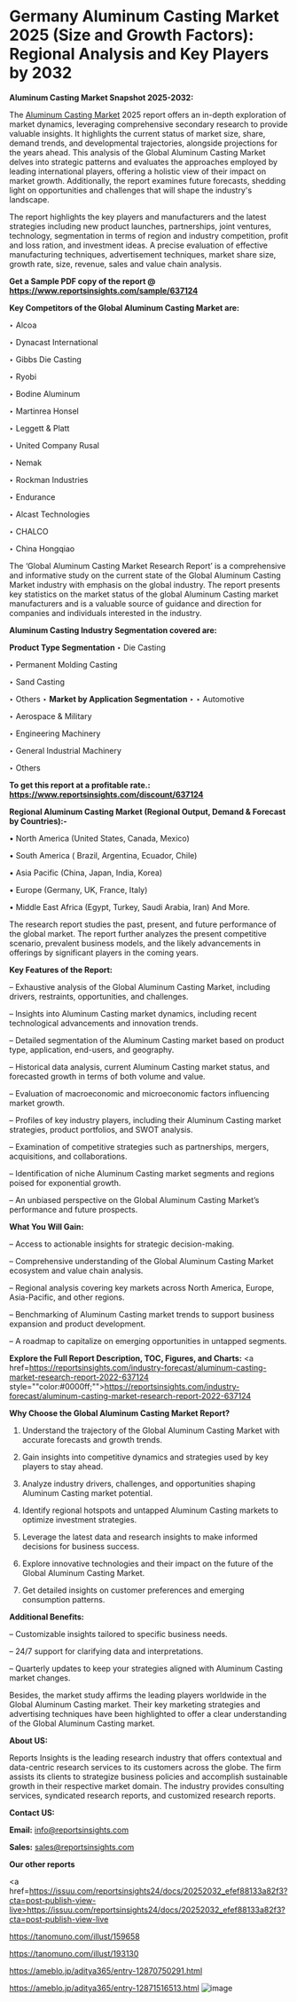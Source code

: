 # Germany Aluminum Casting Market 2025 (Size and Growth Factors): Regional Analysis and Key Players by 2032

<strong>Aluminum Casting Market Snapshot 2025-2032:</strong>

The <a href=https://www.reportsinsights.com/sample/637124>Aluminum Casting Market</a> 2025 report offers an in-depth exploration of market dynamics, leveraging comprehensive secondary research to provide valuable insights. It highlights the current status of market size, share, demand trends, and developmental trajectories, alongside projections for the years ahead. This analysis of the Global Aluminum Casting Market delves into strategic patterns and evaluates the approaches employed by leading international players, offering a holistic view of their impact on market growth. Additionally, the report examines future forecasts, shedding light on opportunities and challenges that will shape the industry's landscape.

The report highlights the key players and manufacturers and the latest strategies including new product launches, partnerships, joint ventures, technology, segmentation in terms of region and industry competition, profit and loss ration, and investment ideas. A precise evaluation of effective manufacturing techniques, advertisement techniques, market share size, growth rate, size, revenue, sales and value chain analysis.

<strong>Get a Sample PDF copy of the report @ <a href=https://www.reportsinsights.com/sample/637124 style=color:#0000ff;>https://www.reportsinsights.com/sample/637124</a></strong>

<strong>Key Competitors of the Global Aluminum Casting Market are:</strong>

‣ Alcoa

‣ Dynacast International

‣ Gibbs Die Casting

‣ Ryobi

‣ Bodine Aluminum

‣ Martinrea Honsel

‣ Leggett & Platt

‣ United Company Rusal

‣ Nemak

‣ Rockman Industries

‣ Endurance

‣ Alcast Technologies

‣ CHALCO

‣ China Hongqiao

The ‘Global Aluminum Casting Market Research Report’ is a comprehensive and informative study on the current state of the Global Aluminum Casting Market industry with emphasis on the global industry. The report presents key statistics on the market status of the global Aluminum Casting market manufacturers and is a valuable source of guidance and direction for companies and individuals interested in the industry.

<strong>Aluminum Casting Industry Segmentation covered are:</strong>

<strong>Product Type Segmentation</strong>
‣
Die Casting

‣ Permanent Molding Casting

‣ Sand Casting

‣ Others
‣ 
<strong>Market by Application Segmentation</strong>
‣
‣  Automotive

‣ Aerospace & Military

‣ Engineering Machinery

‣ General Industrial Machinery

‣ Others

<strong>To get this report at a profitable rate.: <a href=https://www.reportsinsights.com/discount/637124 style=color:#0000ff;>https://www.reportsinsights.com/discount/637124</a></strong>

<strong>Regional Aluminum Casting Market (Regional Output, Demand &amp; Forecast by Countries):-</strong>

• North America (United States, Canada, Mexico)

• South America ( Brazil, Argentina, Ecuador, Chile)

• Asia Pacific (China, Japan, India, Korea)

• Europe (Germany, UK, France, Italy)

• Middle East Africa (Egypt, Turkey, Saudi Arabia, Iran) And More.

The research report studies the past, present, and future performance of the global market. The report further analyzes the present competitive scenario, prevalent business models, and the likely advancements in offerings by significant players in the coming years.

<strong>Key Features of the Report:</strong>

– Exhaustive analysis of the Global Aluminum Casting Market, including drivers, restraints, opportunities, and challenges.

– Insights into Aluminum Casting market dynamics, including recent technological advancements and innovation trends.

– Detailed segmentation of the Aluminum Casting market based on product type, application, end-users, and geography.

– Historical data analysis, current Aluminum Casting market status, and forecasted growth in terms of both volume and value.

– Evaluation of macroeconomic and microeconomic factors influencing market growth.

– Profiles of key industry players, including their Aluminum Casting market strategies, product portfolios, and SWOT analysis.

– Examination of competitive strategies such as partnerships, mergers, acquisitions, and collaborations.

– Identification of niche Aluminum Casting market segments and regions poised for exponential growth.

– An unbiased perspective on the Global Aluminum Casting Market’s performance and future prospects.

<strong>What You Will Gain:</strong>

– Access to actionable insights for strategic decision-making.

– Comprehensive understanding of the Global Aluminum Casting Market ecosystem and value chain analysis.

– Regional analysis covering key markets across North America, Europe, Asia-Pacific, and other regions.

– Benchmarking of Aluminum Casting market trends to support business expansion and product development.

– A roadmap to capitalize on emerging opportunities in untapped segments.

<strong>Explore the Full Report Description, TOC, Figures, and Charts:</strong>
<a href=https://reportsinsights.com/industry-forecast/aluminum-casting-market-research-report-2022-637124 style=""color:#0000ff;"">https://reportsinsights.com/industry-forecast/aluminum-casting-market-research-report-2022-637124</a>

<strong>Why Choose the Global Aluminum Casting Market Report?</strong>

1. Understand the trajectory of the Global Aluminum Casting Market with accurate forecasts and growth trends.

2. Gain insights into competitive dynamics and strategies used by key players to stay ahead.

3. Analyze industry drivers, challenges, and opportunities shaping Aluminum Casting market potential.

4. Identify regional hotspots and untapped Aluminum Casting markets to optimize investment strategies.

5. Leverage the latest data and research insights to make informed decisions for business success.

6. Explore innovative technologies and their impact on the future of the Global Aluminum Casting Market.

7. Get detailed insights on customer preferences and emerging consumption patterns.

<strong>Additional Benefits:</strong>

– Customizable insights tailored to specific business needs.

– 24/7 support for clarifying data and interpretations.

– Quarterly updates to keep your strategies aligned with Aluminum Casting market changes.

Besides, the market study affirms the leading players worldwide in the Global Aluminum Casting market. Their key marketing strategies and advertising techniques have been highlighted to offer a clear understanding of the Global Aluminum Casting market.

<strong><strong>About US</strong>:</strong>

Reports Insights is the leading research industry that offers contextual and data-centric research services to its customers across the globe. The firm assists its clients to strategize business policies and accomplish sustainable growth in their respective market domain. The industry provides consulting services, syndicated research reports, and customized research reports.

<strong>Contact US:</strong>

<p class=><b>Email:</b> <a href=mailto:info@reportsinsights.com>info@reportsinsights.com</a></p>
<p class=><b>Sales:</b> <a href=mailto:sales@reportsinsights.com>sales@reportsinsights.com</a></p>

<strong>Our other reports</strong>

<a href=https://issuu.com/reportsinsights24/docs/20252032_efef88133a82f3?cta=post-publish-view-live>https://issuu.com/reportsinsights24/docs/20252032_efef88133a82f3?cta=post-publish-view-live</a>

<a href=https://tanomuno.com/illust/159658>https://tanomuno.com/illust/159658</a>

<a href=https://tanomuno.com/illust/193130>https://tanomuno.com/illust/193130</a>

<a href=https://ameblo.jp/aditya365/entry-12870750291.html>https://ameblo.jp/aditya365/entry-12870750291.html</a>

<a href=https://ameblo.jp/aditya365/entry-12871516513.html>https://ameblo.jp/aditya365/entry-12871516513.html</a>
![image](https://github.com/user-attachments/assets/aaec48bb-6c59-48de-abfd-003b7e5b1a74)
